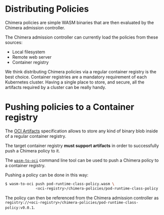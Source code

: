 # Distributing Policies

Chimera policies are simple WASM binaries that are then evaluated by the Chimera
admission controller.

The Chimera admission controller can currently load the policies from these
sources:

  * Local filesystem
  * Remote web server
  * Container registry

We think distributing Chimera policies via a regular container registry is the
best choice. Container registries are a mandatory requirement of each Kubernetes
cluster. Having a single place to store, and secure, all the artifacts required
by a cluster can be really handy.

# Pushing policies to a Container registry

The [OCI Artifacts](https://github.com/opencontainers/artifacts) specification
allows to store any kind of binary blob inside of a regular container registry.

The target container registry **must support artifacts** in order to successfully
push a Chimera policy to it.

The [`wasm-to-oci`](https://github.com/engineerd/wasm-to-oci) command line tool
can be used to push a Chimera policy to a container registry.

Pushing a policy can be done in this way:

```bash
$ wasm-to-oci push pod-runtime-class-policy.wasm \
              <oci-registry>/chimera-policies/pod-runtime-class-policy:v0.0.1
```

The policy can then be referenced from the Chimera admission controller as
`registry://<oci-registry>/chimera-policies/pod-runtime-class-policy:v0.0.1`.
